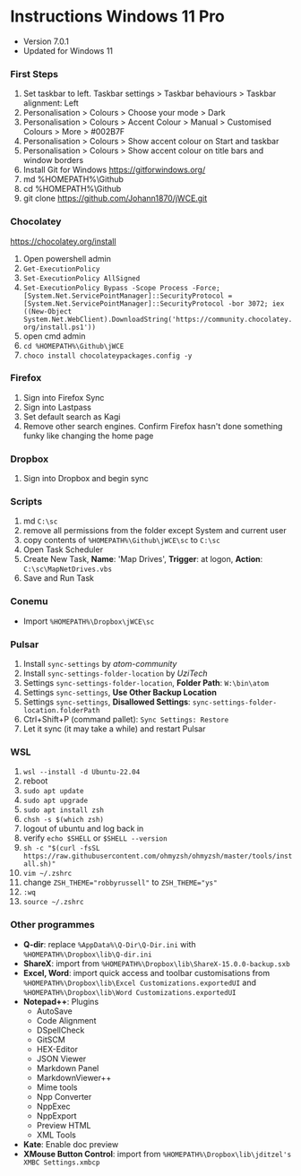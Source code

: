 # Instructions Windows 11 Pro

* Version 7.0.1
* Updated for Windows 11

### First Steps

1. Set taskbar to left. Taskbar settings > Taskbar behaviours > Taskbar alignment: Left
2. Personalisation > Colours > Choose your mode > Dark
3. Personalisation > Colours > Accent Colour > Manual > Customised Colours > More > #002B7F
4. Personalisation > Colours > Show accent colour on Start and taskbar
5. Personalisation > Colours > Show accent colour on title bars and window borders
6. Install Git for Windows https://gitforwindows.org/
7. md %HOMEPATH%\Github
8. cd %HOMEPATH%\Github
9. git clone https://github.com/Johann1870/jWCE.git

### Chocolatey
https://chocolatey.org/install

1. Open powershell admin
2. `Get-ExecutionPolicy`
3. `Set-ExecutionPolicy AllSigned`
4. ```Set-ExecutionPolicy Bypass -Scope Process -Force; [System.Net.ServicePointManager]::SecurityProtocol = [System.Net.ServicePointManager]::SecurityProtocol -bor 3072; iex ((New-Object System.Net.WebClient).DownloadString('https://community.chocolatey.org/install.ps1'))```
5. open cmd admin
6. `cd %HOMEPATH%\Github\jWCE`
7. `choco install chocolateypackages.config -y`

### Firefox

1. Sign into Firefox Sync
2. Sign into Lastpass
3. Set default search as Kagi
4. Remove other search engines. Confirm Firefox hasn't done something funky like changing the home page

### Dropbox

1. Sign into Dropbox and begin sync

### Scripts
1. md `C:\sc`
2. remove all permissions from the folder except System and current user
3. copy contents of `%HOMEPATH%\Github\jWCE\sc` to `C:\sc`
4. Open Task Scheduler
5. Create New Task, **Name**: 'Map Drives', **Trigger**: at logon, **Action**: `C:\sc\MapNetDrives.vbs`
6. Save and Run Task

### Conemu
* Import `%HOMEPATH%\Dropbox\jWCE\sc`

### Pulsar
1. Install `sync-settings` by *atom-community*
2. Install `sync-settings-folder-location` by *UziTech*
3. Settings `sync-settings-folder-location`, **Folder Path**: `W:\bin\atom`
4. Settings `sync-settings`, **Use Other Backup Location**
5. Settings `sync-settings`, **Disallowed Settings**: `sync-settings-folder-location.folderPath`
6. Ctrl+Shift+P (command pallet): `Sync Settings: Restore`
7. Let it sync (it may take a while) and restart Pulsar

### WSL
1. `wsl --install -d Ubuntu-22.04`
2. reboot
3. `sudo apt update`
4. `sudo apt upgrade`
5. `sudo apt install zsh`
6. `chsh -s $(which zsh)`
7. logout of ubuntu and log back in
8. verify `echo $SHELL` or `$SHELL --version`
9. `sh -c "$(curl -fsSL https://raw.githubusercontent.com/ohmyzsh/ohmyzsh/master/tools/install.sh)"`
10. `vim ~/.zshrc`
11. change `ZSH_THEME="robbyrussell"` to `ZSH_THEME="ys"`
12. `:wq`
13. `source ~/.zshrc`

### Other programmes

* **Q-dir**: replace `%AppData%\Q-Dir\Q-Dir.ini` with  `%HOMEPATH%\Dropbox\lib\Q-dir.ini`
* **ShareX**: import from `%HOMEPATH%\Dropbox\lib\ShareX-15.0.0-backup.sxb`
* **Excel, Word**: import quick access and toolbar customisations from `%HOMEPATH%\Dropbox\lib\Excel Customizations.exportedUI` and `%HOMEPATH%\Dropbox\lib\Word Customizations.exportedUI`
* **Notepad++**: Plugins
	* AutoSave
	* Code Alignment
	* DSpellCheck
	* GitSCM
	* HEX-Editor
	* JSON Viewer
	* Markdown Panel
	* MarkdownViewer++
	* Mime tools
	* Npp Converter
	* NppExec
	* NppExport
	* Preview HTML
	* XML Tools
* **Kate**: Enable doc preview
* **XMouse Button Control**: import from `%HOMEPATH%\Dropbox\lib\jditzel's XMBC Settings.xmbcp`